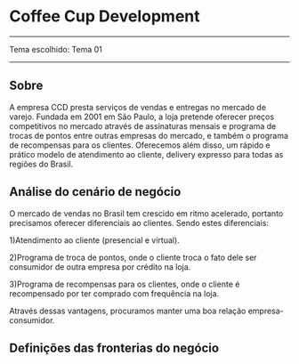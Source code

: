 # Coffee Cup Development
****
Tema escolhido: Tema 01
****

## Sobre
A empresa CCD presta serviços de vendas e entregas no mercado de varejo.
Fundada em 2001 em São Paulo, a loja pretende oferecer preços competitivos no mercado através de assinaturas mensais e programa de
trocas de pontos entre outras empresas do mercado, e também o programa de recompensas para os clientes.
Oferecemos além disso, um rápido e prático modelo de  atendimento ao cliente, delivery expresso para todas as regiões do Brasil.

## Análise do cenário de negócio
O mercado de vendas no Brasil tem crescido em ritmo acelerado, portanto precisamos oferecer diferenciais ao clientes.
Sendo estes diferenciais:

1)Atendimento ao cliente (presencial e virtual).

2)Programa de troca de pontos, onde o cliente troca o fato dele ser consumidor de outra empresa por crédito na loja.

3)Programa de recompensas para os clientes, onde o cliente é recompensado por ter comprado com frequência na loja.

Através dessas vantagens, procuramos manter uma boa relação empresa-consumidor.

## Definições das fronterias do negócio




